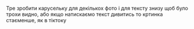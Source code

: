 Тре зробити карусельку для декількох фото і для тексту знизу щоб було трохи видно, або якщо натискаємо текст дивитись то кртинка стаєменше, як в тіктоку